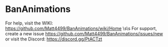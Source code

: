 # BanAnimations
For help, visit the WIKI: https://github.com/Matt4499/BanAnimations/wiki/Home \s\s
For support, create a new issue https://github.com/Matt4499/BanAnimations/issues/new or visit the Discord: https://discord.gg/PtACTzt

